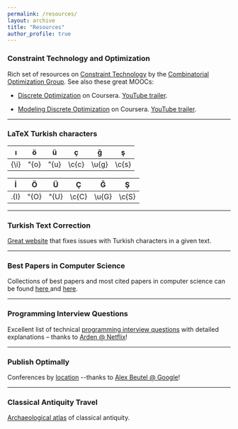 ```yaml
---
permalink: /resources/
layout: archive
title: "Resources"
author_profile: true
---
```


### Constraint Technology and Optimization

Rich set of resources on [Constraint Technology](http://www.it.uu.se/research/group/astra/resources/constraint) by the [Combinatorial Optimization Group](http://www.it.uu.se/research/group/astra/). 
See also these great MOOCs:

* [Discrete Optimization](https://www.coursera.org/course/optimization) on Coursera. [YouTube trailer](https://www.youtube.com/watch?v=Y2Cv_cdKo0A). 

* [Modeling Discrete Optimization](https://www.coursera.org/course/modelingoptimization) on Coursera. [YouTube trailer](https://www.youtube.com/watch?v=mN-XvxgeDhc).

---

### LaTeX Turkish characters 


|    ı  |  ö    | ü     |   ç   |   ğ    |  ş    |
| ---- | ---- | ---- | ---- | ---- | ---- |
|   {\i} | \"{o} |   \"{u}     | \c{c}     |  \u{g}     |  \c{s}  |




|    İ  |  Ö   | Ü    |   Ç   |   Ğ   |  Ş   |
| ---- | ---- | ---- | ---- | ---- | ---- |
| \.{I} | \"{O} |  \"{U} | \c{C} | \u{G} |  \c{S}  |

---

### Turkish Text Correction 

[Great website](http://www.deasciifier.com/) that fixes issues with Turkish characters in a given text. 

---

### Best Papers in Computer Science


Collections of best papers and most cited papers in computer science can be found [here ](http://jeffhuang.com/best_paper_awards.html)and [here](https://aminer.org/bestpaper).

---

### Programming Interview Questions

Excellent list of technical [programming interview questions](http://www.ardendertat.com/2012/01/09/programming-interview-questions/) with detailed explanations – thanks to [Arden @ Netflix](http://www.ardendertat.com/)! 

------

### Publish Optimally

Conferences by [location](http://gradutrip.com/) --thanks to [Alex Beutel @ Google](http://alexbeutel.com/)!

------

### Classical Antiquity Travel

[Archaeological atlas](http://vici.org/) of classical antiquity.


